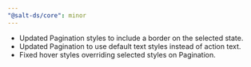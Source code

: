 ```yaml
---
"@salt-ds/core": minor
---
```


- Updated Pagination styles to include a border on the selected state.
- Updated Pagination to use default text styles instead of action text.
- Fixed hover styles overriding selected styles on Pagination.

